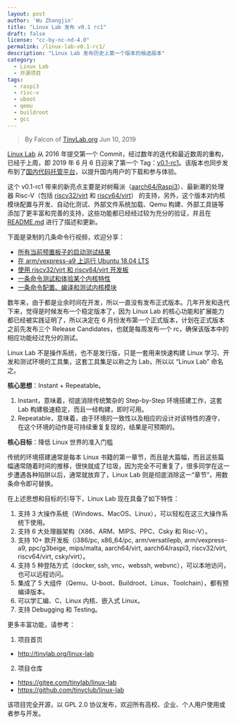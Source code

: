 ```yaml
---
layout: post
author: 'Wu Zhangjin'
title: "Linux Lab 发布 v0.1 rc1"
draft: false
license: "cc-by-nc-nd-4.0"
permalink: /linux-lab-v0.1-rc1/
description: "Linux Lab 发布历史上第一个版本的候选版本"
category:
  - Linux Lab
  - 开源项目
tags:
  - raspi3
  - risc-v
  - uboot
  - qemu
  - buildroot
  - gcc
---
```


> By Falcon of [TinyLab.org][1]
> Jun 10, 2019

[Linux Lab](/linux-lab) 从 2016 年提交第一个 Commit，经过数年的迭代和最近数周的重构，已经于上周，即 2019 年 6 月 6 日迎来了第一个 Tag：[v0.1-rc1](https://gitee.com/tinylab/linux-lab/tree/v0.1-rc1)。该版本也同步发布到了[国内代码托管平台](https://gitee.com/tinylab/linux-lab)，以提升国内用户的下载和参与体验。

这个 v0.1-rc1 带来的新亮点主要是对树莓派（[aarch64/Raspi3](https://gitee.com/tinylab/linux-lab/tree/master/boards/aarch64/raspi3)）、最新潮的处理器 Risc-V（包括 [riscv32/virt](https://gitee.com/tinylab/linux-lab/tree/master/boards/riscv32/virt) 和 [riscv64/virt](https://gitee.com/tinylab/linux-lab/tree/master/boards/riscv64/virt)） 的支持，另外，这个版本对内核模块配置与开发、自动化测试、外部文件系统加载、Qemu 构建、外部工具链等添加了更丰富和完善的支持，这些功能都已经经过较为充分的验证，并且在 [README.md](https://gitee.com/tinylab/linux-lab/blob/master/README.md) 进行了描述和更新。

下面是录制的几条命令行视频，欢迎分享：

- [所有当前预置板子的启动测试结果](http://showterm.io/8cd2babf19e0e4f90897e)
- [在 arm/vexpress-a9 上运行 Ubuntu 18.04 LTS](http://showterm.io/c351abb6b1967859b7061)
- [使用 riscv32/virt 和 riscv64/virt 开发板](http://showterm.io/37ce75e5f067be2cc017f)
- [一条命令测试和体验某个内核特性](http://showterm.io/7edd2e51e291eeca59018)
- [一条命令配置、编译和测试内核模块](http://showterm.io/26b78172aa926a316668d)

数年来，由于都是业余时间在开发，所以一直没有发布正式版本。几年开发和迭代下来，觉得是时候发布一个稳定版本了，因为 Linux Lab 的核心功能和扩展能力都已经被实践证明了，所以决定在 6 月份发布第一个正式版本，计划在正式版本之前先发布三个 Release Candidates，也就是每周发布一个 rc，确保该版本中的相应功能经过充分的测试。

Linux Lab 不是操作系统，也不是发行版，只是一套用来快速构建 Linux 学习、开发和测试环境的工具集，这套工具集足以称之为 Lab，所以以 “Linux Lab” 命名之。

**核心思想**：Instant + Repeatable。

1. Instant，意味着，彻底消除传统繁杂的 Step-by-Step 环境搭建工作，这套 Lab 构建极速稳定，而且一经构建，即时可用。
2. Repeatable，意味着，由于环境的一致性以及相应的设计对该特性的遵守，在这个环境的动作是可持续重复复现的，结果是可预期的。

**核心目标**：降低 Linux 世界的准入门槛

传统的环境搭建通常是每本 Linux 书籍的第一章节，而且是大篇幅，而且这些篇幅通常随着时间的推移，很快就成了垃圾，因为完全不可重复了，很多同学在这一步遭遇各种陷阱以后，通常就放弃了，Linux Lab 则是彻底消除这一“章节”，用数条命令即可替换。

在上述思想和目标的引导下，Linux Lab 现在具备了如下特性：

1. 支持 3 大操作系统（Windows、MacOS、Linux），可以轻松在这三大操作系统下使用。
2. 支持 6 大处理器架构（X86、ARM、MIPS、PPC、Csky 和 Risc-V）。
3. 支持 10+ 款开发板（i386/pc, x86_64/pc, arm/versatilepb, arm/vexpress-a9, ppc/g3beige, mips/malta, aarch64/virt, aarch64/raspi3, riscv32/virt, riscv64/virt, csky/virt）。
4. 支持 5 种登陆方式（docker, ssh, vnc，webssh, webvnc），可以本地访问，也可以远程访问。
5. 集成了 5 大组件（Qemu、U-boot、Buildroot、Linux、Toolchain），都有预编译版本。
6. 可以学汇编、C、Linux 内核、嵌入式 Linux。
7. 支持 Debugging 和 Testing。

更多丰富功能，请参考：

1. 项目首页
  - <http://tinylab.org/linux-lab>

2. 项目仓库
  - <https://gitee.com/tinylab/linux-lab>
  - <https://github.com/tinyclub/linux-lab>

该项目完全开源，以 GPL 2.0 协议发布，欢迎所有高校、企业、个人用户使用或者参与开发。

[1]: http://tinylab.org/
